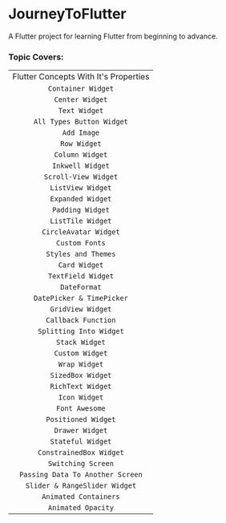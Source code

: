 # JourneyToFlutter

A Flutter project for learning Flutter from beginning to advance.

### Topic Covers:

|                                       |
|:-------------------------------------:|
| Flutter Concepts With It's Properties |
|          `Container Widget`           |
|            `Center Widget`            |
|             `Text Widget`             |
|       `All Types Button Widget`       |
|              `Add Image`              |
|             `Row Widget`              |
|            `Column Widget`            |
|           `Inkwell Widget`            |
|         `Scroll-View Widget`          |
|           `ListView Widget`           |
|           `Expanded Widget`           |
|           `Padding Widget`            |
|           `ListTile Widget`           |
|         `CircleAvatar Widget`         |
|            `Custom Fonts`             |
|          `Styles and Themes`          |
|             `Card Widget`             |
|          `TextField Widget`           |
|             `DateFormat`              |
|       `DatePicker & TimePicker`       |
|           `GridView Widget`           |
|          `Callback Function`          |
|        `Splitting Into Widget`        |
|            `Stack Widget`             |
|            `Custom Widget`            |
|             `Wrap Widget`             |
|           `SizedBox Widget`           |
|           `RichText Widget`           |
|             `Icon Widget`             |
|            `Font Awesome`             |
|          `Positioned Widget`          |
|            `Drawer Widget`            |
|           `Stateful Widget`           |
|        `ConstrainedBox Widget`        |
|          `Switching Screen`           |
|   `Passing Data To Another Screen`    |
|     `Slider & RangeSlider Widget`     |
|         `Animated Containers`         |
|          `Animated Opacity`           |